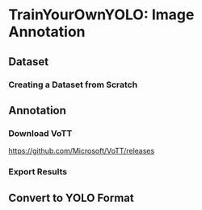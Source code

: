 # TrainYourOwnYOLO: Image Annotation

## Dataset

### Creating a Dataset from Scratch

## Annotation

### Download VoTT
https://github.com/Microsoft/VoTT/releases

### Export Results

## Convert to YOLO Format